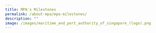 ```yaml
---
title: MPA's Milestones
permalink: /about-mpa/mpa-milestones/
description: ""
image: /images/maritime_and_port_authority_of_singapore_(logo).png
---
```

